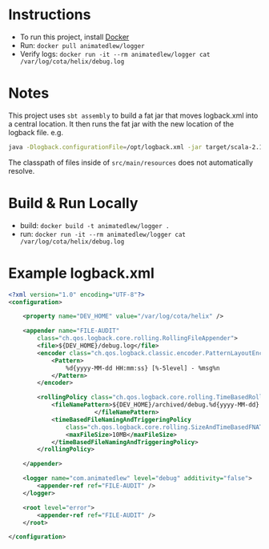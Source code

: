 # Instructions
- To run this project, install [Docker](https://www.docker.com)
- Run: `docker pull animatedlew/logger`
- Verify logs: `docker run -it --rm animatedlew/logger cat /var/log/cota/helix/debug.log`

# Notes
This project uses `sbt assembly` to build a fat jar that moves logback.xml into a central location. It then runs the fat jar with the new location of the logback file. e.g.
```bash
java -Dlogback.configurationFile=/opt/logback.xml -jar target/scala-2.12/log.jar
```
The classpath of files inside of `src/main/resources` does not automatically resolve.

# Build & Run Locally
 - build: `docker build -t animatedlew/logger .`
 - run: `docker run -it --rm animatedlew/logger cat /var/log/cota/helix/debug.log`

# Example logback.xml
```xml
<?xml version="1.0" encoding="UTF-8"?>
<configuration>

	<property name="DEV_HOME" value="/var/log/cota/helix" />

	<appender name="FILE-AUDIT"
		class="ch.qos.logback.core.rolling.RollingFileAppender">
		<file>${DEV_HOME}/debug.log</file>
		<encoder class="ch.qos.logback.classic.encoder.PatternLayoutEncoder">
			<Pattern>
				%d{yyyy-MM-dd HH:mm:ss} [%-5level] - %msg%n
			</Pattern>
		</encoder>

		<rollingPolicy class="ch.qos.logback.core.rolling.TimeBasedRollingPolicy">
			<fileNamePattern>${DEV_HOME}/archived/debug.%d{yyyy-MM-dd}.%i.log
                        </fileNamePattern>
			<timeBasedFileNamingAndTriggeringPolicy
				class="ch.qos.logback.core.rolling.SizeAndTimeBasedFNATP">
				<maxFileSize>10MB</maxFileSize>
			</timeBasedFileNamingAndTriggeringPolicy>
		</rollingPolicy>

	</appender>

	<logger name="com.animatedlew" level="debug" additivity="false">
		<appender-ref ref="FILE-AUDIT" />
	</logger>

	<root level="error">
		<appender-ref ref="FILE-AUDIT" />
	</root>

</configuration>
```
